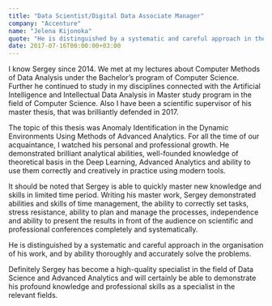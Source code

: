 ```yaml
---
title: "Data Scientist/Digital Data Associate Manager"
company: "Accenture"
name: "Jelena Kijonoka"
quote: "He is distinguished by a systematic and careful approach in the organisation of his work, and by ability thoroughly and accurately solve the problems."
date: 2017-07-16T00:00:00+03:00
---
```


I know Sergey since 2014.
We met at my lectures about Computer Methods of Data Analysis under the Bachelor’s program of Computer Science.
Further he continued to study in my disciplines connected with the Artificial Intelligence and Intellectual Data Analysis in Master study program in the field of Computer Science.
Also I have been a scientific supervisor of his master thesis, that was brilliantly defended in 2017.

The topic of this thesis was Anomaly Identification in the Dynamic Environments Using Methods of Advanced Analytics.
For all the time of our acquaintance, I watched his personal and professional growth.
He demonstrated brilliant analytical abilities, well-founded knowledge of theoretical basis in the Deep Learning, Advanced Analytics and ability to use them correctly and creatively in practice using modern tools.

It should be noted that Sergey is able to quickly master new knowledge and skills in limited time period.
Writing his master work, Sergey demonstrated abilities and skills of time management, the ability to correctly set tasks, stress resistance, ability to plan and manage the processes, independence and ability to present the results in front of the audience on scientific and professional conferences completely and systematically.

He is distinguished by a systematic and careful approach in the organisation of his work, and by ability thoroughly and accurately solve the problems.

Definitely Sergey has become a high-quality specialist in the field of Data Science and Advanced Analytics and will certainly be able to demonstrate his profound knowledge and professional skills as a specialist in the relevant fields.
